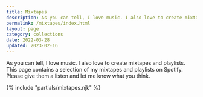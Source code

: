 ```yaml
---
title: Mixtapes
description: As you can tell, I love music. I also love to create mixtapes and playlists. This page contains a selection of my mixtapes and playlists on Spotify. Please give them a listen and let me know what you think.
permalink: /mixtapes/index.html
layout: page
category: collections
date: 2022-03-28
updated: 2023-02-16
---
```


As you can tell, I love music. I also love to create mixtapes and playlists. This page contains a selection of my mixtapes and playlists on Spotify. Please give them a listen and let me know what you think.

{% include "partials/mixtapes.njk" %}

